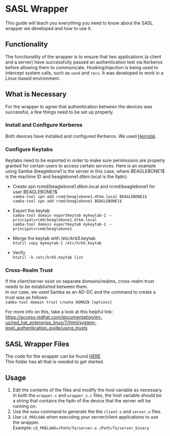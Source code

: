 # SASL Wrapper
This guide will teach you everything you need to know about the SASL wrapper we developed and how to use it.  

## Functionality
The functionality of the wrapper is to ensure that two applications (a client and a server) have successfully passed an authentication test via Kerberos before allowing them to communicate. Hooking/injection is being used to intercept system calls, such as `send` and `recv`. It was developed to work in a Linux-based environment.  

## What is Necessary
For the wrapper to agree that authentication between the devices was successful, a few things need to be set up properly.  

### Install and Configure Kerberos  
Both devices have installed and configured Kerberos. We used [Heimdal](https://www.h5l.org/).

### Configure Keytabs
Keytabs need to be exported in order to make sure permissions are properly granted for certain users to access certain services. Here is an example using Samba (beaglebone1 is the server in this case, where BEAGLEBONE1$ is the machine ID and beaglebone1.dtkm.local is the fqdn):  

* Create spn rcmd/beaglebone1.dtkm.local and rcmd/beaglebone1 for user BEAGLEBONE1$  
`samba-tool spn add rcmd/beaglebone1.dtkm.local BEAGLEBONE1$`  
`samba-tool spn add rcmd/beaglebone1 BEAGLEBONE1$`  

* Export the keytab  
`samba-tool domain exportkeytab mykeytab-1 --principal=rcmd/beaglebone1.dtkm.local`  
`samba-tool domain exportkeytab mykeytab-1 --principal=rcmd/beaglebone1`  

* Merge the keytab with /etc/krb5.keytab  
`ktutil copy mykeytab-1 /etc/krb5.keytab`  

* Verify  
`ktutil -k /etc/krb5.keytab list`  

### Cross-Realm Trust
If the client/server exist on separate domains/realms, cross-realm trust needs to be established between them.  
In our case, we used Samba as an AD-DC and the command to create a trust was as follows:  
`samba-tool domain trust create DOMAIN [options]`  

For more info on this, take a look at this helpful link:  
https://access.redhat.com/documentation/en-us/red_hat_enterprise_linux/7/html/system-level_authentication_guide/using_trusts

## SASL Wrapper Files
The code for the wrapper can be found [HERE](./BeagleboneFiles/SASL_Wrapper)  
This folder has all that is needed to get started.  

## Usage
1. Edit the contents of the files and modify the host variable as necessary. In both the `wrapper.c` and `wrapper_s.c` files, the host variable should be a string that contains the fqdn of the device that the server will be running on.  
2. Use the `make` command to generate the the `client.o` and `server.o` files.  
3. Use `LD_PRELOAD` when executing your server/client applications to use the wrapper.  
Example: `LD_PRELOAD=/Path/To/server.o /Path/To/server_binary`  
